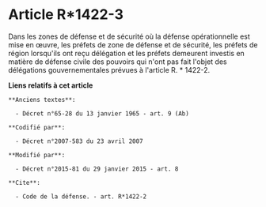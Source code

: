 # Article R*1422-3

Dans les zones de défense et de sécurité où la défense opérationnelle est mise en œuvre, les préfets de zone de défense et de
sécurité, les préfets de région lorsqu'ils ont reçu délégation et les préfets demeurent investis en matière de défense civile
des pouvoirs qui n'ont pas fait l'objet des délégations gouvernementales prévues à l'article R. * 1422-2.

**Liens relatifs à cet article**

	**Anciens textes**:

	  - Décret n°65-28 du 13 janvier 1965 - art. 9 (Ab)

	**Codifié par**:

	  - Décret n°2007-583 du 23 avril 2007

	**Modifié par**:

	  - Décret n°2015-81 du 29 janvier 2015 - art. 8

	**Cite**:

	  - Code de la défense. - art. R*1422-2
